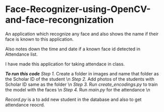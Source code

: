 # Face-Recognizer-using-OpenCV-and-face-recongnization

An application which recognize any face and also shows the name if their face is known to this application.

Also notes down the time and date if a known face id detected in Attendance list. 

I have made this application for taking attendace in class.

***To run this code***
*Step 1.* Create a folder in images and name that folder as the Scholar ID of the student \n
*Step 2.* Add photos of the students with Scholar ID same as the folder \n
*Step 3.* Run *create_encodings.py* to train the model with the faces \n
*Step 4.* Run *main.py* for the attendance \n

*Record.py* is a to add new student in the database and also to get attendance reocrd.

